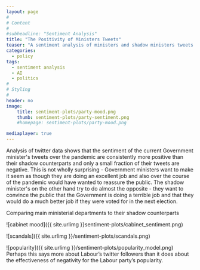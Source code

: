 ```yaml
---
layout: page
#
# Content
#
#subheadline: "Sentiment Analysis"
title: "The Positivity of Ministers Tweets"
teaser: "A sentiment analysis of ministers and shadow ministers tweets."
categories:
  - policy
tags:
  - sentiment analysis
  - AI
  - politics
#
# Styling
#
header: no
image:
    title: sentiment-plots/party-mood.png
    thumb: sentiment-plots/party-sentiment.png
    #homepage: sentiment-plots/party-mood.png

mediaplayer: true
---
```



Analysis of twitter data shows that the sentiment of the current Government minister's tweets over the pandemic are consistently more positive than their shadow counterparts and only a small fraction of their tweets are negative. This is not wholly surprising - Government ministers want to make it seem as though they are doing an excellent job and also over the course of the pandemic would have wanted to reassure the public. The shadow minister's on the other hand try to do almost the opposite - they want to convince the public that the Government is doing a terrible job and that they would do a much better job if they were voted for in the next election.

Comparing main ministerial departments to their shadow counterparts



![cabinet mood]({{ site.urlimg }}sentiment-plots/cabinet_sentiment.png)



![scandals]({{ site.urlimg }}/sentiment-plots/scandals.png)



![popularity]({{ site.urlimg }}/sentiment-plots/popularity_model.png)
Perhaps this says more about Labour’s twitter followers than it does
about the effectiveness of negativity for the Labour party’s popularity.
<br/><br/><br/><br/>
